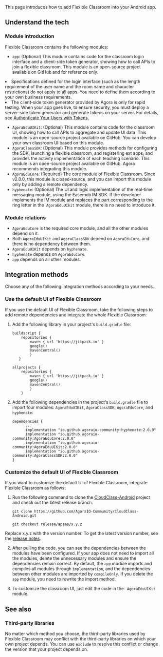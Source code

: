 This page introduces how to add Flexible Classroom into your Android app.

## Understand the tech

### Module introduction

Flexible Classroom contains the following modules:

- `app`: (Optional) This module contains code for the classroom login interface and a client-side token generator, showing how to call APIs to join a flexible classroom. This module is an open-source project available on GitHub and for reference only.

<div class="alert note"><li>Specifications defined for the login interface (such as the length requirement of the user name and the room name and character restrictions) do not apply to all apps. You need to define them according to your own business requirements.</li><li>The client-side token generator provided by Agora is only for rapid testing. When your app goes live, to ensure security, you must deploy a server-side token generator and generate tokens on your server. For details, see <a href="/cn/Real-time-Messaging/token_server_rtm?platform=All%20Platforms">Authenticate Your Users with Tokens</a>.</li></div>

- `AgoraEduUIKit`: (Optional) This module contains code for the classroom UI, showing how to call APIs to aggregate and update UI data. This module is an open-source project available on GitHub. You can develop your own classroom UI based on this module.
- `AgoraClassSDK`: (Optional) This module provides methods for configuring the SDK, launching a flexible classroom, and registering ext apps, and provides the activity implementation of each teaching scenario. This module is an open-source project available on GitHub. Agora recommends integrating this module.
- `AgoraEduCore`: (Required) The core module of Flexible Classroom. Since v2.0.0, this module is closed-source, and you can import this module only by adding a remote dependency.
- `hyphenate`: (Optional) The UI and logic implementation of the real-time messaging module, using the Easemob IM SDK. If the developer implements the IM module and replaces the part corresponding to the ring letter in the` AgoraEduUIkit` module, there is no need to introduce it.

### Module relations

- `AgoraEduCore` is the required core module, and all the other modules depend on it.
- Both `AgoraEduUIKit` and `AgoraClassSDK` depend on `AgoraEduCore`, and there is no dependency between them.
- `AgoraEduUIKit` depends on `hyphenate`.
- `hyphenate` depends on `AgoraEduCore`.
- `app` depends on all other modules.

## Integration methods

Choose any of the following integration methods according to your needs.

<a name="default_ui"></a>

### Use the default UI of Flexible Classroom

If you use the default UI of Flexible Classroom, take the following steps to add remote dependencies and integrate the whole Flexible Classroom:

1. Add the following library in your project's `build.gradle` file:

   ```
   buildscript {
       repositories {
           maven { url 'https://jitpack.io' }
           google()
           mavenCentral()
           }
      }

   allprojects {
       repositories {
           maven { url 'https://jitpack.io' }
           google()
           mavenCentral()
           }
       }
   ```

2. Add the following dependencies in the project's `build.gradle` file to import four modules: `AgoraEduUIKit`, `AgoraClassSDK`, `AgoraEduCore`, and `hyphenate`:

   ```
   dependencies {
         ...
         implementation "io.github.agoraio-community:hyphenate:2.0.0"
         implementation "io.github.agoraio-community:AgoraEduCore:2.0.0"
         implementation "io.github.agoraio-community:AgoraEduUIKit:2.0.0"
         implementation "io.github.agoraio-community:AgoraClassSDK:2.0.0"
   }
   ```

<a name="change_default_ui"></a>

### Customize the default UI of Flexible Classroom

If you want to customize the default UI of Flexible Classroom, integrate Flexible Classroom as follows:

1. Run the following command to clone the [CloudClass-Android](https://github.com/AgoraIO-Community/CloudClass-Android) project and check out the latest release branch.

   ```
   git clone https://github.com/AgoraIO-Community/CloudClass-Android.git
   ```

   ```
   git checkout release/apaas/x.y.z
   ```

<div class="alert info">Replace x.y.z with the version number. To get the latest version number, see the <a href="/cn/agora-class/release_agora_class_android?platform=Android">release notes</a>.</div>

2. After pulling the code, you can see the dependencies between the modules have been configured. If your app does not need to import all the modules, delete the unnecessary modules and ensure the dependencies remain correct. By default, the `app` module imports and compiles all modules through `implementation`, and the dependencies between other modules are imported by `compileOnly`. If you delete the `app` module, you need to rewrite the import method.

3. To customize the classroom UI, just edit the code in the ` AgoraEduUIKit` module.

## See also

### Third-party libraries

No matter which method you choose, the third-party libraries used by Flexible Classroom may conflict with the third-party libraries on which your own project depends. You can use `exclude` to resolve this conflict or change the version that your project depends on.